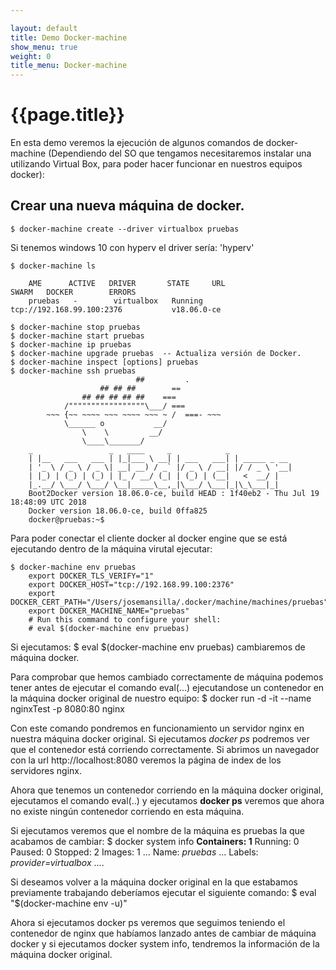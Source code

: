 ```yaml
---

layout: default
title: Demo Docker-machine
show_menu: true
weight: 0
title_menu: Docker-machine
---
```


# {{page.title}}

En esta demo veremos la ejecución de algunos comandos de docker-machine (Dependiendo del SO que tengamos necesitaremos instalar una utilizando Virtual Box, para poder hacer funcionar en nuestros equipos docker):

## Crear una nueva máquina de docker.

    $ docker-machine create --driver virtualbox pruebas   

Si tenemos windows 10 con hyperv el driver sería: 'hyperv'
    
    $ docker-machine ls
    
        AME      ACTIVE   DRIVER       STATE     URL                         SWARM   DOCKER        ERRORS
        pruebas   -        virtualbox   Running   tcp://192.168.99.100:2376           v18.06.0-ce   

    $ docker-machine stop pruebas
    $ docker-machine start pruebas        
    $ docker-machine ip pruebas
    $ docker-machine upgrade pruebas  -- Actualiza versión de Docker.
    $ docker-machine inspect [options] pruebas
    $ docker-machine ssh pruebas
                                ##         .
                        ## ## ##        ==
                    ## ## ## ## ##    ===
                /"""""""""""""""""\___/ ===
            ~~~ {~~ ~~~~ ~~~ ~~~~ ~~~ ~ /  ===- ~~~
                \______ o           __/
                    \    \         __/
                    \____\_______/
        _                 _   ____     _            _
        | |__   ___   ___ | |_|___ \ __| | ___   ___| | _____ _ __
        | '_ \ / _ \ / _ \| __| __) / _` |/ _ \ / __| |/ / _ \ '__|
        | |_) | (_) | (_) | |_ / __/ (_| | (_) | (__|   <  __/ |
        |_.__/ \___/ \___/ \__|_____\__,_|\___/ \___|_|\_\___|_|
        Boot2Docker version 18.06.0-ce, build HEAD : 1f40eb2 - Thu Jul 19 18:48:09 UTC 2018
        Docker version 18.06.0-ce, build 0ffa825
        docker@pruebas:~$ 

Para poder conectar el cliente docker al docker engine que se está ejecutando dentro de la máquina virutal ejecutar:

    $ docker-machine env pruebas
        export DOCKER_TLS_VERIFY="1"
        export DOCKER_HOST="tcp://192.168.99.100:2376"
        export DOCKER_CERT_PATH="/Users/josemansilla/.docker/machine/machines/pruebas"
        export DOCKER_MACHINE_NAME="pruebas"
        # Run this command to configure your shell: 
        # eval $(docker-machine env pruebas)

Si ejecutamos: $ eval $(docker-machine env pruebas) cambiaremos de máquina docker. 

Para comprobar que hemos cambiado correctamente de máquina podemos tener antes de ejecutar el comando eval(...) ejecutandose un contenedor en la máquina docker original de nuestro equipo:
    $ docker run -d -it --name nginxTest -p 8080:80 nginx

Con este comando pondremos en funcionamiento un servidor nginx en nuestra máquina docker original. Si ejecutamos *docker ps* podremos ver que el contenedor está corriendo correctamente. Si abrimos un navegador con la url http://localhost:8080 veremos la página de index de los servidores nginx.

Ahora que tenemos un contenedor corriendo en la máquina docker original, ejecutamos el comando eval(..) y ejecutamos **docker ps** veremos que ahora no existe ningún contenedor corriendo en esta máquina. 

Si ejecutamos veremos que el nombre de la máquina es pruebas la que acabamos de cambiar:
    $ docker system info
        **Containers: 1**
        Running: 0
        Paused: 0
        Stopped: 2
        Images: 1
        ...
        Name: *pruebas*
        ...
        Labels:
        *provider=virtualbox*
        ....

Si deseamos volver a la máquina docker original en la que estabamos previamente trabajando deberíamos ejecutar el siguiente comando:
    $ eval "$(docker-machine env -u)"

Ahora si ejecutamos docker ps veremos que seguimos teniendo el contenedor de nginx que habíamos lanzado antes de cambiar de máquina docker y si ejecutamos docker system info, tendremos la información de la máquina docker original. 